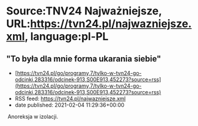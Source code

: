# Source:TNV24 Najważniejsze, URL:https://tvn24.pl/najwazniejsze.xml, language:pl-PL

## "To była dla mnie forma ukarania siebie"
 - [https://tvn24.pl/go/programy,7/tylko-w-tvn24-go-odcinki,283316/odcinek-913,S00E913,452273?source=rss](https://tvn24.pl/go/programy,7/tylko-w-tvn24-go-odcinki,283316/odcinek-913,S00E913,452273?source=rss)
 - RSS feed: https://tvn24.pl/najwazniejsze.xml
 - date published: 2021-02-04 11:29:36+00:00

<img alt="" src="https://tvn24.pl/najnowsze/cdn-zdjecie-nespp3-go-sklej-4-5008871/alternates/LANDSCAPE_1280" />
    Anoreksja w izolacji.

